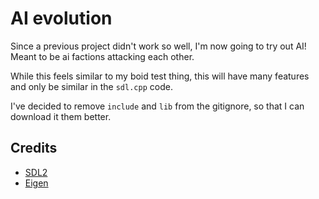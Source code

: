 # AI evolution

Since a previous project didn't work so well, I'm now going to try out AI! 
Meant to be ai factions attacking each other. 

While this feels similar to my boid test thing, this will have many features and only be similar in the `sdl.cpp` code. 

I've decided to remove `include` and `lib` from the gitignore, so that I can download it them better. 

## Credits

- [SDL2](https://www.libsdl.org/)
- [Eigen](https://eigen.tuxfamily.org/index.php?title=Main_Page)